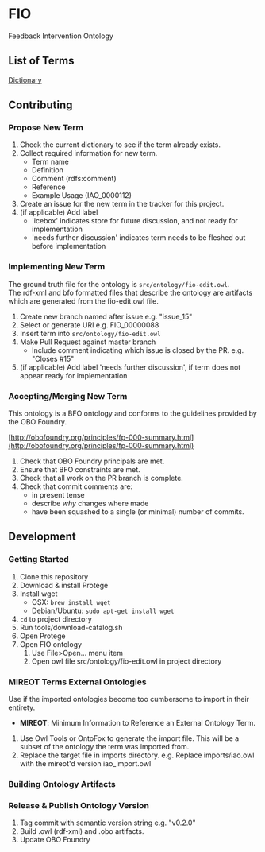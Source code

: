 # FIO
Feedback Intervention Ontology

## List of Terms
[Dictionary](DICTIONARY.md)

## Contributing
### Propose New Term
1. Check the current dictionary to see if the term already exists.
1. Collect required information for new term.
    * Term name
    * Definition
    * Comment (rdfs:comment)
    * Reference
    * Example Usage (IAO_0000112)
1. Create an issue for the new term in the tracker for this project.
1. (if applicable) Add label
   * 'icebox' indicates store for future discussion, and not ready for implementation
   * 'needs further discussion' indicates term needs to be fleshed out before implementation

### Implementing New Term
The ground truth file for the ontology is `src/ontology/fio-edit.owl`.  
The rdf-xml and bfo formatted files that describe the ontology are artifacts which are generated from the fio-edit.owl file.

1. Create new branch named after issue e.g. "issue_15"
1. Select or generate URI e.g. FIO_00000088
1. Insert term into `src/ontology/fio-edit.owl`
1. Make Pull Request against master branch
    * Include comment indicating which issue is closed by the PR. e.g. "Closes #15"
1. (if applicable) Add label 'needs further discussion', if term does not appear ready for implementation

### Accepting/Merging New Term
This ontology is a BFO ontology and conforms to the guidelines provided by the OBO Foundry.

[http://obofoundry.org/principles/fp-000-summary.html](http://obofoundry.org/principles/fp-000-summary.html)

1. Check that OBO Foundry principals are met.
1. Ensure that BFO constraints are met.
1. Check that all work on the PR branch is complete.
1. Check that commit comments are:
    * in present tense
    * describe *why* changes where made
    * have been squashed to a single (or minimal) number of commits.

## Development

### Getting Started
1. Clone this repository
2. Download & install Protege
3. Install wget
    * OSX: `brew install wget`
    * Debian/Ubuntu: `sudo apt-get install wget`
3. `cd` to project directory
4. Run tools/download-catalog.sh
5. Open Protege
6. Open FIO ontology
    1. Use File>Open... menu item
    2. Open owl file src/ontology/fio-edit.owl in project directory

### MIREOT Terms External Ontologies
Use if the imported ontologies become too cumbersome to import in their entirety.
- **MIREOT**: Minimum Information to Reference an External Ontology Term.

1. Use Owl Tools or OntoFox to generate the import file.  This will be a subset of the ontology the term was imported from.
2. Replace the target file in imports directory.
    e.g. Replace imports/iao.owl with the mireot'd version iao_import.owl

### Building Ontology Artifacts

### Release & Publish Ontology Version
1. Tag commit with semantic version string e.g. "v0.2.0"
1. Build .owl (rdf-xml) and .obo artifacts.
1. Update OBO Foundry
